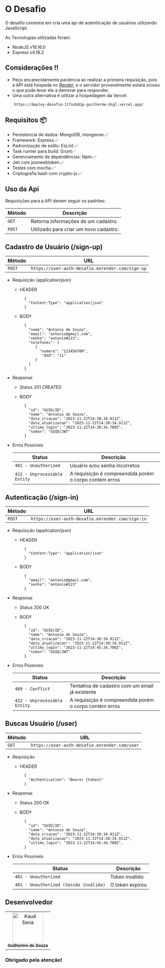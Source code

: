 # O Desafio

O desafio consistia em cria uma api de autenticação de usuários utilizando JavaScript.

As Tecnologias utilizadas foram:

- NodeJS v18.16.0
- Express v4.18.2

## Considerações ‼️ 
 - Peço encarecidamente paciência ao realizar a primeira requisição, pois a API está hospeda no [Render](https://render.com/), e o servidor provavelmente estará ocioso o que pode levar ele a demorar para responder.
 - Uma outra alternativa é utilizar a hospedagem da Vercel:
   
```
    https://deploy-desafio-1lfusb81p-guilherme-dsgl.vercel.app/
```
   
## Requisitos 📦
  - Persistencia de dados: MongoDB, mongoose.✅
  - Framework: Express.✅
  - Padronização de estilo: EsLint.✅
  - Task runner para build: Grunt✅
  - Gerenciamento de dependências: Npm.✅
  - Jwt com jsonwebtoken.✅
  - Testes com mocha.✅
  - Criptografia hash com crypto-js.✅

## Uso da Api

Requisições para a API devem seguir os padrões:

| Método | Descrição |
|---|---|
| `GET` | Retorna informações de um cadastro. |
| `POST` | Utilizado para criar um novo cadastro. |

## Cadastro de Usuário (/sign-up)

| Método | URL |
|---|---|
| `POST` | ``` https://user-auth-desafio.onrender.com/sign-up ``` |

+ Requisição (application/json)

    + HEADER

            {
              "Content-Type": "application/json"
            }
    + BODY

            {
              "nome": "Antonio de Souza",
              "email": "antonio@gmail.com",
              "senha": "antonio#123",
              "telefones": [
                 {
                   "numero": "123456789",
                    "ddd": "11"
                 }
              ]
            }
      
+ Response 

    + Status 201 CREATED   
    + BODY

            {
              "id": "GUID/ID",
              "name": "Antonio de Souza",
              "data_criacao": "2023-11-22T14:38:34.911Z",
              "data_atualizacao": "2023-11-22T14:38:34.911Z",
              "ultimo_login": "2023-11-22T14:38:34.700Z",
              "token": "GUID/JWT"
            }
+ Erros Possíveis
  
  | Status | Descrição |
  |---|---|
  | `401 - Unauthorized` | Usuário e/ou senha incorretos |
  | `422 - Unprocessable Entity` | A requisição é compreendida porém o corpo contém erros |

## Autenticação (/sign-in)

| Método | URL |
|---|---|
| `POST` | ``` https://user-auth-desafio.onrender.com/sign-in ``` |

+ Requisição (application/json)

    + HEADER

            {
              "Content-Type": "application/json"
            }
    + BODY

            {
              "email": "antonio@gmail.com",
              "senha": "antonio#123"
            }
      
+ Response 

    + Status 200 OK    
    + BODY

            {
              "id": "GUID/ID",
              "name": "Antonio de Souza",
              "data_criacao": "2023-11-22T14:38:34.911Z",
              "data_atualizacao": "2023-11-22T14:38:34.911Z",
              "ultimo_login": "2023-11-22T14:45:34.700Z",
              "token": "GUID/JWT"
            }
+ Erros Possíveis
  
  | Status | Descrição |
  |---|---|
  | `409 - Conflict` | Tentativa de cadastro com um email já existente |
  | `422 - Unprocessable Entity` | A requisição é compreendida porém o corpo contém erros |

## Buscas Usuário (/user)

| Método | URL |
|---|---|
| `GET` | ``` https://user-auth-desafio.onrender.com/user ``` |

+ Requisição

    + HEADER

            {
              "Authentication": "Bearer {token}"
            }
      
+ Response 

    + Status 200 OK    
    + BODY

            {
              "id": "GUID/ID",
              "name": "Antonio de Souza",
              "data_criacao": "2023-11-22T14:38:34.911Z",
              "data_atualizacao": "2023-11-22T14:38:34.911Z",
              "ultimo_login": "2023-11-22T14:45:34.700Z",
            }
+ Erros Possíveis
  
  | Status | Descrição |
  |---|---|
  | `401 - Unauthorized` | Token inválido |
  | `401 - Unauthorized (Sessão inválida)` | O token expirou |
  
## Desenvolvedor

<table>
  <tr>
    <td align="center">
      <a href="https://github.com/Guilherme-DSGL">
        <img src="https://avatars.githubusercontent.com/u/72310683?s=400&u=9f0ec757e6df46288a0bff579b2648b151319db7&v=4" width="100px;" alt="Kauê Sena"/><br>
        <sub>
          <b>Guilherme de Souza</b>
        </sub>
      </a>
    </td>
  </tr>
</table>

### Obrigado pela atenção!
